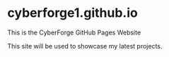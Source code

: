 # cyberforge1.github.io

This is the CyberForge GitHub Pages Website

This site will be used to showcase my latest projects.
